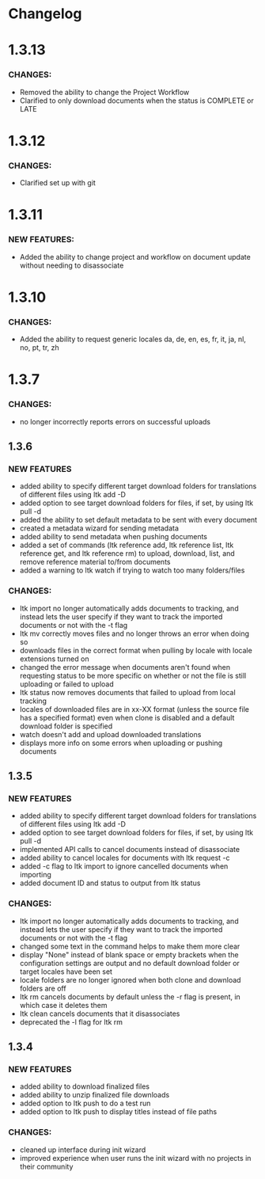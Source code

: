 # Changelog #

# 1.3.13
### CHANGES:
* Removed the ability to change the Project Workflow
* Clarified to only download documents when the status is COMPLETE or LATE
# 1.3.12
### CHANGES:
* Clarified set up with git
# 1.3.11
### NEW FEATURES:
* Added the ability to change project and workflow on document update without needing to disassociate

# 1.3.10
### CHANGES:
* Added the ability to request generic locales da, de, en, es, fr, it, ja, nl, no, pt, tr, zh

# 1.3.7
### CHANGES:
* no longer incorrectly reports errors on successful uploads

## 1.3.6
### NEW FEATURES
* added ability to specify different target download folders for translations of different files using ltk add -D
* added option to see target download folders for files, if set, by using ltk pull -d
* added the ability to set default metadata to be sent with every document
* created a metadata wizard for sending metadata
* added ability to send metadata when pushing documents
* added a set of commands (ltk reference add, ltk reference list, ltk reference get, and ltk reference rm) to upload, download, list, and remove reference material to/from documents
* added a warning to ltk watch if trying to watch too many folders/files
### CHANGES:
* ltk import no longer automatically adds documents to tracking, and instead lets the user specify if they want to track the imported documents or not with the -t flag
* ltk mv correctly moves files and no longer throws an error when doing so
* downloads files in the correct format when pulling by locale with locale extensions turned on
* changed the error message when documents aren't found when requesting status to be more specific on whether or not the file is still uploading or failed to upload
* ltk status now removes documents that failed to upload from local tracking
* locales of downloaded files are in xx-XX format (unless the source file has a specified format) even when clone is disabled and a default download folder is specified
* watch doesn't add and upload downloaded translations
* displays more info on some errors when uploading or pushing documents

## 1.3.5
### NEW FEATURES
* added ability to specify different target download folders for translations of different files using ltk add -D
* added option to see target download folders for files, if set, by using ltk pull -d
* implemented API calls to cancel documents instead of disassociate
* added ability to cancel locales for documents with ltk request -c
* added -c flag to ltk import to ignore cancelled documents when importing
* added document ID and status to output from ltk status
### CHANGES:
* ltk import no longer automatically adds documents to tracking, and instead lets the user specify if they want to track the imported documents or not with the -t flag
* changed some text in the command helps to make them more clear
* display "None" instead of blank space or empty brackets when the configuration settings are output and no default download folder or target locales have been set
* locale folders are no longer ignored when both clone and download folders are off
* ltk rm cancels documents by default unless the -r flag is present, in which case it deletes them
* ltk clean cancels documents that it disassociates
* deprecated the -l flag for ltk rm

## 1.3.4
### NEW FEATURES
* added ability to download finalized files
* added ability to unzip finalized file downloads
* added option to ltk push to do a test run
* added option to ltk push to display titles instead of file paths
### CHANGES:
* cleaned up interface during init wizard
* improved experience when user runs the init wizard with no projects in their community
